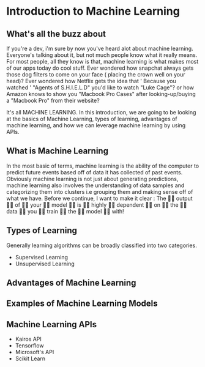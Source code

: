 # Introduction to Machine Learning 

## What's all the buzz about
If you're a dev, i'm sure by now you've heard alot about machine learning.
Everyone's talking about it, but not much people know what it really means. For most people, all they know is that, machine learning is what makes most of our apps today do cool stuff.
Ever wondered how snapchat always gets those dog filters to come on your face ( placing the crown well on your head)? 
Ever wondered how Netflix gets the idea that ' Because you watched ' "Agents of S.H.I.E.L.D" you'd like to watch "Luke Cage"?
or how Amazon knows to show you "Macbook Pro Cases" after looking-up/buying a "Macbook Pro" from their website? 

It's all MACHINE LEARNING. 
In this introduction, we are going to be looking at the basics of Machine Learning, types of learning, advantages of machine learning, and how we can leverage machine learning by using APIs.

## What is Machine Learning
In the most basic of terms, machine learning is the ability of the computer to predict future events based off of data it has collected of past events. Obviously machine learning is not just about generating
predictions, machine learning also involves the understanding of data samples and categorizing them into clusters i.e grouping them and making sense off of what we have.
Before we continue, I want to make it clear :
The 👏🏾 output 👏🏾  of 👏🏾  your 👏🏾  model 👏🏾  is 👏🏾  highly 👏🏾  dependent 👏🏾  on 👏🏾  the 👏🏾  data 👏🏾  you 👏🏾 train 👏🏾  the 👏🏾 model 👏🏾  with!

## Types of Learning
Generally learning algorithms can be broadly classified into two categories.
- Supervised Learning
- Unsupervised Learning

## Advantages of Machine Learning

## Examples of Machine Learning Models

## Machine Learning APIs
- Kairos API
- Tensorflow
- Microsoft's API
- Scikit Learn
